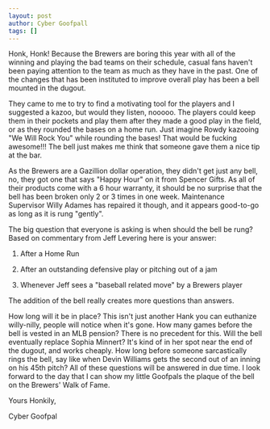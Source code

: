 ```yaml
---
layout: post
author: Cyber Goofpall
tags: []
---
```


Honk, Honk! Because the Brewers are boring this year with all of the winning and playing the bad teams on their schedule, casual fans haven't been paying attention to the team as much as they have in the past. One of the changes that has been instituted to improve overall play has been a bell mounted in the dugout.

They came to me to try to find a motivating tool for the players and I suggested a kazoo, but would they listen, nooooo. The players could keep them in their pockets and play them after they made a good play in the field, or as they rounded the bases on a home run. Just imagine Rowdy kazooing "We Will Rock You" while rounding the bases! That would be fucking awesome!!! The bell just makes me think that someone gave them a nice tip at the bar.

As the Brewers are a Gazillion dollar operation, they didn't get just any bell, no, they got one that says "Happy Hour" on it from Spencer Gifts. As all of their products come with a 6 hour warranty, it should be no surprise that the bell has been broken only 2 or 3 times in one week. Maintenance Supervisor Willy Adames has repaired it though, and it appears good-to-go as long as it is rung "gently".

The big question that everyone is asking is when should the bell be rung? Based on commentary from Jeff Levering here is your answer:

1. After a Home Run

2. After an outstanding defensive play or pitching out of a jam

3. Whenever Jeff sees a "baseball related move" by a Brewers player

The addition of the bell really creates more questions than answers.

How long will it be in place? This isn't just another Hank you can euthanize willy-nilly, people will notice when it's gone.
How many games before the bell is vested in an MLB pension? There is no precedent for this.
Will the bell eventually replace Sophia Minnert? It's kind of in her spot near the end of the dugout, and works cheaply.
How long before someone sarcastically rings the bell, say like when Devin Williams gets the second out of an inning on his 45th pitch?
All of these questions will be answered in due time. I look forward to the day that I can show my little Goofpals the plaque of the bell on the Brewers' Walk of Fame.

Yours Honkily,

Cyber Goofpal